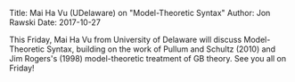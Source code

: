 Title: Mai Ha Vu (UDelaware) on "Model-Theoretic Syntax"
Author: Jon Rawski
Date: 2017-10-27


This Friday, Mai Ha Vu from University of Delaware will discuss Model-Theoretic Syntax, building on the work of Pullum and Schultz (2010) and Jim Rogers's (1998) model-theoretic treatment of GB theory.
See you all on Friday!